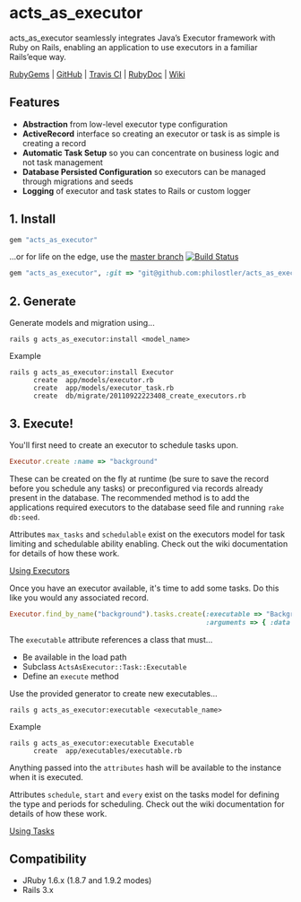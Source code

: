 # acts_as_executor

acts_as_executor seamlessly integrates Java’s Executor framework with Ruby on Rails, enabling an application to use executors in a familiar Rails’eque way.

[RubyGems][ruby_gems] | [GitHub][github] | [Travis CI][travis_ci] | [RubyDoc][ruby_doc] | [Wiki][wiki]

## Features
* **Abstraction** from low-level executor type configuration
* **ActiveRecord** interface so creating an executor or task is as simple is creating a record
* **Automatic Task Setup** so you can concentrate on business logic and not task management
* **Database Persisted Configuration** so executors can be managed through migrations and seeds
* **Logging** of executor and task states to Rails or custom logger

## 1. Install
```ruby
gem "acts_as_executor"
```
...or for life on the edge, use the [master branch][github_master] [![Build Status][travis_ci_build_status]][travis_ci]

```ruby
gem "acts_as_executor", :git => "git@github.com:philostler/acts_as_executor.git"
```

## 2. Generate
Generate models and migration using...

```
rails g acts_as_executor:install <model_name>
```

Example

```
rails g acts_as_executor:install Executor
      create  app/models/executor.rb
      create  app/models/executor_task.rb
      create  db/migrate/20110922223408_create_executors.rb
```

## 3. Execute!
You'll first need to create an executor to schedule tasks upon.

```ruby
Executor.create :name => "background"
```

These can be created on the fly at runtime (be sure to save the record before you schedule any tasks) or preconfigured via records already present in the database. The recommended method is to add the applications required executors to the database seed file and running ```rake db:seed```.

Attributes ```max_tasks``` and ```schedulable``` exist on the executors model for task limiting and schedulable ability enabling. Check out the wiki documentation for details of how these work.

[Using Executors][wiki_using_executors]

Once you have an executor available, it's time to add some tasks. Do this like you would any associated record.

```ruby
Executor.find_by_name("background").tasks.create(:executable => "BackgroundTask",
                                                 :arguments => { :data => "This is my data"})
```

The ```executable``` attribute references a class that must...

* Be available in the load path
* Subclass ```ActsAsExecutor::Task::Executable```
* Define an ```execute``` method

Use the provided generator to create new executables...

```
rails g acts_as_executor:executable <executable_name>
```

Example

```
rails g acts_as_executor:executable Executable
      create  app/executables/executable.rb
```

Anything passed into the ```attributes``` hash will be available to the instance when it is executed.

Attributes ```schedule```, ```start``` and ```every``` exist on the tasks model for defining the type and periods for scheduling. Check out the wiki documentation for details of how these work.

[Using Tasks][wiki_using_tasks]

## Compatibility
* JRuby 1.6.x (1.8.7 and 1.9.2 modes)
* Rails 3.x

[github]: https://github.com/philostler/acts_as_executor
[github_master]: https://github.com/philostler/acts_as_executor/tree/master
[ruby_doc]: http://rubydoc.info/github/philostler/acts_as_executor/master/frames
[ruby_gems]: http://rubygems.org/gems/acts_as_executor
[travis_ci]: http://travis-ci.org/philostler/acts_as_executor
[travis_ci_build_status]: https://secure.travis-ci.org/philostler/acts_as_executor.png
[wiki]: https://github.com/philostler/acts_as_executor/wiki
[wiki_using_executors]: https://github.com/philostler/acts_as_executor/wiki/Using-Executors
[wiki_using_tasks]: https://github.com/philostler/acts_as_executor/wiki/Using-Tasks